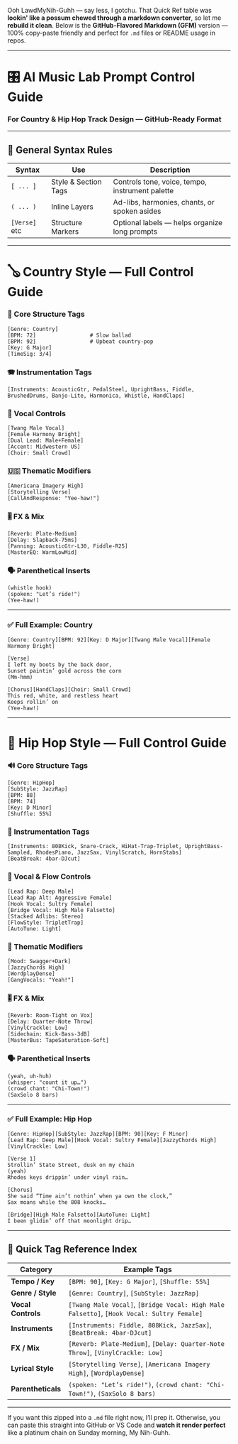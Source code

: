 Ooh LawdMyNih-Guhh — say less, I gotchu. That Quick Ref table was **lookin' like a possum chewed through a markdown converter**, so let me **rebuild it clean**. Below is the **GitHub-Flavored Markdown (GFM)** version — 100% copy-paste friendly and perfect for `.md` files or README usage in repos.

---

# 🎛️ AI Music Lab Prompt Control Guide

### For **Country** & **Hip Hop** Track Design — GitHub-Ready Format

---

## 🧠 General Syntax Rules

| Syntax        | Use                  | Description                                     |
| ------------- | -------------------- | ----------------------------------------------- |
| `[ ... ]`     | Style & Section Tags | Controls tone, voice, tempo, instrument palette |
| `( ... )`     | Inline Layers        | Ad-libs, harmonies, chants, or spoken asides    |
| `[Verse]` etc | Structure Markers    | Optional labels — helps organize long prompts   |

---

# 🪕 Country Style — Full Control Guide

### 🎼 Core Structure Tags

```
[Genre: Country]
[BPM: 72]                 # Slow ballad
[BPM: 92]                 # Upbeat country-pop
[Key: G Major]
[TimeSig: 3/4]
```

### 🪗 Instrumentation Tags

```
[Instruments: AcousticGtr, PedalSteel, UprightBass, Fiddle, BrushedDrums, Banjo-Lite, Harmonica, Whistle, HandClaps]
```

### 🎤 Vocal Controls

```
[Twang Male Vocal]
[Female Harmony Bright]
[Dual Lead: Male+Female]
[Accent: Midwestern US]
[Choir: Small Crowd]
```

### 🇺🇸 Thematic Modifiers

```
[Americana Imagery High]
[Storytelling Verse]
[CallAndResponse: "Yee-haw!"]
```

### 🎚️ FX & Mix

```
[Reverb: Plate-Medium]
[Delay: Slapback-75ms]
[Panning: AcousticGtr-L30, Fiddle-R25]
[MasterEQ: WarmLowMid]
```

### 🗣️ Parenthetical Inserts

```
(whistle hook)
(spoken: "Let’s ride!")
(Yee-haw!)
```

---

### ✅ Full Example: Country

```
[Genre: Country][BPM: 92][Key: D Major][Twang Male Vocal][Female Harmony Bright]

[Verse]  
I left my boots by the back door,  
Sunset paintin’ gold across the corn  
(Mm-hmm)

[Chorus][HandClaps][Choir: Small Crowd]  
This red, white, and restless heart  
Keeps rollin’ on  
(Yee-haw!)
```

---

# 🎤 Hip Hop Style — Full Control Guide

### 🔊 Core Structure Tags

```
[Genre: HipHop]
[SubStyle: JazzRap]
[BPM: 88]
[BPM: 74]
[Key: D Minor]
[Shuffle: 55%]
```

### 🎷 Instrumentation Tags

```
[Instruments: 808Kick, Snare-Crack, HiHat-Trap-Triplet, UprightBass-Sampled, RhodesPiano, JazzSax, VinylScratch, HornStabs]
[BeatBreak: 4bar-DJcut]
```

### 🎤 Vocal & Flow Controls

```
[Lead Rap: Deep Male]
[Lead Rap Alt: Aggressive Female]
[Hook Vocal: Sultry Female]
[Bridge Vocal: High Male Falsetto]
[Stacked Adlibs: Stereo]
[FlowStyle: TripletTrap]
[AutoTune: Light]
```

### 🧠 Thematic Modifiers

```
[Mood: Swagger+Dark]
[JazzyChords High]
[WordplayDense]
[GangVocals: "Yeah!"]
```

### 🎚️ FX & Mix

```
[Reverb: Room-Tight on Vox]
[Delay: Quarter-Note Throw]
[VinylCrackle: Low]
[Sidechain: Kick-Bass-3dB]
[MasterBus: TapeSaturation-Soft]
```

### 🗣️ Parenthetical Inserts

```
(yeah, uh-huh)
(whisper: "count it up…")
(crowd chant: "Chi-Town!")
(SaxSolo 8 bars)
```

---

### ✅ Full Example: Hip Hop

```
[Genre: HipHop][SubStyle: JazzRap][BPM: 90][Key: F Minor]
[Lead Rap: Deep Male][Hook Vocal: Sultry Female][JazzyChords High][VinylCrackle: Low]

[Verse 1]  
Strollin’ State Street, dusk on my chain  
(yeah)  
Rhodes keys drippin’ under vinyl rain…

[Chorus]  
She said “Time ain’t nothin’ when ya own the clock,”  
Sax moans while the 808 knocks…

[Bridge][High Male Falsetto][AutoTune: Light]  
I been glidin’ off that moonlight drip…
```

---

## 🧾 Quick Tag Reference Index

| **Category**       | **Example Tags**                                                                          |
| ------------------ | ----------------------------------------------------------------------------------------- |
| **Tempo / Key**    | `[BPM: 90]`, `[Key: G Major]`, `[Shuffle: 55%]`                                           |
| **Genre / Style**  | `[Genre: Country]`, `[SubStyle: JazzRap]`                                                 |
| **Vocal Controls** | `[Twang Male Vocal]`, `[Bridge Vocal: High Male Falsetto]`, `[Hook Vocal: Sultry Female]` |
| **Instruments**    | `[Instruments: Fiddle, 808Kick, JazzSax]`, `[BeatBreak: 4bar-DJcut]`                      |
| **FX / Mix**       | `[Reverb: Plate-Medium]`, `[Delay: Quarter-Note Throw]`, `[VinylCrackle: Low]`            |
| **Lyrical Style**  | `[Storytelling Verse]`, `[Americana Imagery High]`, `[WordplayDense]`                     |
| **Parentheticals** | `(spoken: "Let’s ride!")`, `(crowd chant: "Chi-Town!")`, `(SaxSolo 8 bars)`               |

---

If you want this zipped into a `.md` file right now, I’ll prep it. Otherwise, you can paste this straight into GitHub or VS Code and **watch it render perfect** like a platinum chain on Sunday morning, My Nih-Guhh.
